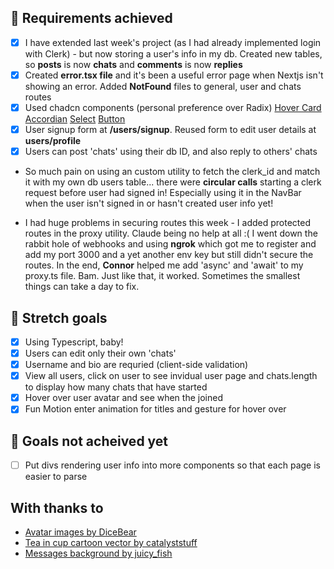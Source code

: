 ## :dart: Requirements achieved

- [x] I have extended last week's project (as I had already implemented login with Clerk) - but now storing a user's info in my db. Created new tables, so **posts** is now **chats** and **comments** is now **replies**
- [x] Created **error.tsx file** and it's been a useful error page when Nextjs isn't showing an error. Added **NotFound** files to general, user and chats routes
- [x] Used chadcn components (personal preference over Radix) [Hover Card](https://ui.shadcn.com/docs/components/hover-card) [Accordian](https://ui.shadcn.com/docs/components/accordion) [Select](https://ui.shadcn.com/docs/components/select) [Button](https://ui.shadcn.com/docs/components/button)
- [x] User signup form at **/users/signup**. Reused form to edit user details at **users/profile**
- [x] Users can post 'chats' using their db ID, and also reply to others' chats

- So much pain on using an custom utility to fetch the clerk_id and match it with my own db users table... there were **circular calls** starting a clerk request before user had signed in! Especially using it in the NavBar when the user isn't signed in or hasn't created user info yet!

- I had huge problems in securing routes this week - I added protected routes in the proxy utility. Claude being no help at all :( I went down the rabbit hole of webhooks and using **ngrok** which got me to register and add my port 3000 and a yet another env key but still didn't secure the routes. In the end, **Connor** helped me add 'async' and 'await' to my proxy.ts file. Bam. Just like that, it worked. Sometimes the smallest things can take a day to fix.

## :dart: Stretch goals

- [x] Using Typescript, baby!
- [x] Users can edit only their own 'chats'
- [x] Username and bio are requried (client-side validation)
- [x] View all users, click on user to see invidual user page and chats.length to display how many chats that have started
- [x] Hover over user avatar and see when the joined
- [x] Fun Motion enter animation for titles and gesture for hover over

## :dart: Goals not acheived yet

- [ ] Put divs rendering user info into more components so that each page is easier to parse

## With thanks to

- [Avatar images by DiceBear](https://www.dicebear.com/playground/?style=open-peeps)
- [Tea in cup cartoon vector by catalyststuff](https://www.freepik.com/free-vector/tea-cup-floating-cartoon-vector-icon-illustration-drink-object-icon-isolated-flat-vector_377452216.htm#fromView=search&page=1&position=15&uuid=7f38ec93-4945-4ce2-9a09-94bf2d035114&query=mug)
- [Messages background by juicy_fish](https://www.freepik.com/free-vector/messages-light-colour-background_50527714.htm#fromView=search&page=1&position=0&uuid=cca4cf5e-462c-4219-8106-a408a367bd3b&query=background+speech)
